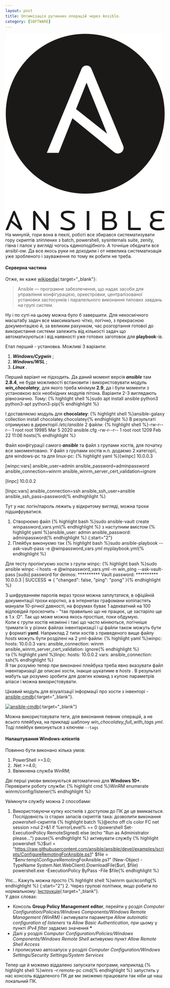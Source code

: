 ```yaml
---
layout: post
title: Оптимізація рутинних операцій через Ansible.
category: [SOFTWARE]
---
```

![ansible logo](/assets/media/ansible.svg?style=head)  
На минулій, гори вона в пеклі, роботі все збирався систематизувати гору скриптів зліплених з batch, powershell, sysinternals suite, zenity, гівна і палок у вигляді чогось єдиноподібного. А точніше обєднати все ansibl-ом. Да все якось руки не доходили і от невелика систематизація уже зробленого і зауваження по тому як робити не треба. <!--more-->

#### Серверна частина
Отже, як каже [wikipedia](https://uk.wikipedia.org/wiki/Ansible "Ansible"){:target="_blank"}:
>Ansible — програмне забезпечення, що надає засоби для управління конфігурацією, оркестровки, централізованої установки застосунків і паралельного виконання типових завдань на групі систем.

Ну і по суті на цьому можна було б завершити. Для некосмічного масштабу задач все максимально чітко, логічно, з прекрасною документацією й, за великим рахунком, час розгортання готової до використання системи залежить від кількості задач що автоматизуються і від наявності уже готових заготовок для **playbook**-ів.

Етап перший - установка. Можливі 3 варіанти:
1. ***Windows/Cygwin*** ;
2. ***Windows/WSL*** ;
3. ***Linux*** .

Перший варіант не підходить. Да даний момент версія _**ansible**_ там **2.8.4**, не буде можливості встановити і використовувати модуль _**win_chocolatey**_, для якого треба мінімум **2.9**, да і були моменти з установкою всіх необхідних модулів пітона.
Варіанти 2-3 виглядають рівнозначно. Тому:
    {% highlight shell %}sudo apt install ansible python3 python3-apt python3-pip{% endhighlight %}

І доставляємо модуль для **chocolatey**:
    {% highlight shell %}ansible-galaxy collection install chocolatey.chocolatey{% endhighlight %}
В результаті отримуємо в директорії _/etc/ansible_ 2 файли:
    {% highlight shell %}-rw-r--r-- 1 root root 19985 Mar  5  2020 ansible.cfg
-rw-r--r-- 1 root root  1209 Feb 22 11:06 hosts{% endhighlight %}

Файл конфігурації самого _**ansible**_ та файл з групами хостів, для початку все закоментовано. У файл з групами хостів н.п. додаємо 2 категорії, для windows-pc та для linux-pc:
    {% highlight yaml %}[winpc]
10.0.0.3

[winpc:vars]
ansible_user=admin
ansible_password=adminpassword
ansible_connection=winrm
ansible_winrm_server_cert_validation=ignore

[linpc]
10.0.0.2

[linpc:vars]
ansible_connection=ssh
ansible_ssh_user=ansible
ansible_ssh_pass=password{% endhighlight %}

Тут у нас логін/пароль лежить у відкритому вигляді, можна трохи підшифруватися.
1. Створюємо файл
    {% highlight bash %}sudo ansible-vault create winpassword_vars.yml{% endhighlight %}
з наступним вмістом
    {% highlight yaml %}ansible_user: admin
ansible_password: adminpassword{% endhighlight %}
{:start="2"}
2. Плейбук виконуємо так
    {% highlight bash %}sudo ansible-playbook --ask-vault-pass -e @winpassword_vars.yml myplaybook.yml{% endhighlight %}

Для тесту пропінгуємо хости з групи winpc:
    {% highlight bash %}sudo ansible winpc -i hosts -e @winpassword_vars.yml -m win_ping --ask-vault-pass
[sudo] password for deimos: **********
Vault password: **********
10.0.0.3 | SUCCESS => {
    "changed": false,
    "ping": "pong"
}{% endhighlight %}

З шифруванням паролів якраз трохи можна заплутатися, в офіційній документації трохи коротко, а в інтернетах графомани копіпастять мануали 10-річної давності, на форумах буває 1 адекватний на 100 відповідей проскочить - "так правильно що не працює, це застаріло ще в 1.х :D". Так що може можна якось простіше, поки обдумую.  
Коли є групи хостів незмінні і такі що часто міняються, логічніше тримати їх у різних файлах інвентаризації і ці файли також можуть бути у форматі **yaml**. Наприклад 2 типи хостів з приведеного вище файлу *hosts* можуть бути розділені на 2 yml-файли:
{% highlight yaml %}winpc:
  hosts:
    10.0.0.3
  vars:
    ansible_connection: winrm
    ansible_winrm_server_cert_validation: ignore{% endhighlight %}  
та
{% highlight yaml %}linpc:
  hosts:
    10.0.0.2
  vars:
    ansible_connection: ssh{% endhighlight %}  
Я так розумію тепер при виконанні плейбука треба явно вказувати файл інвентаризації де описані хости, інакше шукатиме в *hosts* .
В результаті мабуть ще розумно зробити для довгих команд з купою параметрів аліаси і можна використовувати.  

Цікавий модуль для візуалізації інформації про хости з інвенторі - [ansible-cmdb](https://github.com/fboender/ansible-cmdb "ansible-cmdb на github"){:target="_blank"}.  

[![ansible-cmdb](https://raw.githubusercontent.com/fboender/ansible-cmdb/master/contrib/screenshot-overview.png?style=blog "ansible-cmdb")](https://raw.githubusercontent.com/fboender/ansible-cmdb/master/contrib/screenshot-overview.png "ansible-cmdb"){:target="_blank"}  

Можна використовувати теги, для виконання певник операцій, а не всього плейбука, на прикладі шаблону *win_chocolatey_full_with_tags.yml*.  
Тоді плейбук виконується з ключем `--tags`

#### Налаштування Windows-клієнтів
Повинно бути виконано кілька умов:
1. PowerShell >=3.0;
2. .Net >=4.0;
3. Ввімкнена служба WinRM;

Дві перші умови виконуються автоматично для **Windows 10+**.  
Перевірити роботу служби:
{% highlight cmd %}WinRM enumerate winrm/config/listener{% endhighlight %}

Увімкнути службу можна 2 способами:
1. Використовуючи купку костилів з доступом до ПК де це вмикається. Послідовність із старих запасів скриптів така:
дозволити виконання *powershell*-скриптів
{% highlight batch %}@echo off
cls
color FC
net session >nul 2>&1
if %errorLevel% == 0 (powershell Set-ExecutionPolicy RemoteSigned) else (echo "Run as Administrator please...")
pause{% endhighlight %}
активувати службу
{% highlight powershell %}$url = "https://raw.githubusercontent.com/ansible/ansible/devel/examples/scripts/ConfigureRemotingForAnsible.ps1"
$file = "$env:temp\ConfigureRemotingForAnsible.ps1"
(New-Object -TypeName System.Net.WebClient).DownloadFile($url, $file)
powershell.exe -ExecutionPolicy ByPass -File $file{% endhighlight %}

Упс... Кажуть можна просто
{% highlight shell %}winrm quickconfig{% endhighlight %}
{:start="2"}
2. Через групові політики, якщо робити по нормальному:
[Інструкція](https://winitpro.ru/index.php/2012/01/31/kak-aktivirovat-windows-remote-management-s-pomoshhyu-gruppovoj-politiki/ "Інструкція"){:target="_blank"}.  
У двох словах:
- Консоль **Group Policy Management editor**, перейти у розділ *Computer Configuration/Policies/Windows Components/Windows Remote Management (WinRM)* і активувати параметри *Allow automatic configuration of listeners* та *Allow Basic Authentication*, при цьому у пункті *IPv4 filter* задаємо значення **\***
- Далі у розділі *Computer Configuration/Policies/Windows Components/Windows Remote Shell* активуємо пункт *Allow Remote Shell Access*
- І прописуємо автозапуск у розділі *Computer Configuration/Windows Settings/Security Settings/System Services*

Тепер ще й можемо віддалено запускати програми, наприклад
{% highlight shell %}winrs –r:remote-pc cmd{% endhighlight %}
запустить у нас консоль віддаленого ПК де ми зможемо працювати так ніби це наш локальний ПК.
